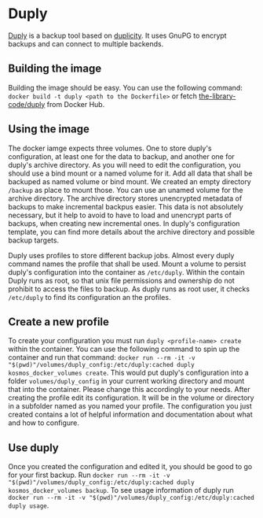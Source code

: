 # Duply

[Duply](https://duply.net/) is a backup tool based on [duplicity](http://duplicity.nongnu.org). It uses GnuPG to encrypt backups and can connect to multiple backends.

## Building the image

Building the image should be easy. You can use the following command: `docker build -t duply <path to the Dockerfile>` or fetch [the-library-code/duply](https://hub.docker.com/r/the-library-code/duply) from Docker Hub.


## Using the image

The docker iamge expects three volumes. One to store duply's configuration, at least one for the data to backup, and another one for duply's archive directory. As you will need to edit the configuration, you should use a bind mount or a named volume for it. Add all data that shall be backuped as named volume or bind mount. We created an empty directory `/backup` as place to mount those. You can use an unamed volume for the archive directory. The archive directory stores unencrypted metadata of backups to make incremental backpus easier. This data is not absolutely necessary, but it help to avoid to have to load and unencrypt parts of backups, when creating new incremental ones. In duply's configuration template, you can find more details about the archive directory and possible backup targets.

Duply uses profiles to store different backup jobs. Almost every duply command names the profile that shall be used. Mount a volume to persist duply's configuration into the container as `/etc/duply`. Within the contain Duply runs as root, so that unix file permissions and ownership do not prohibit to access the files to backup. As duply runs as root user, it checks `/etc/duply` to find its configuration an the profiles.

## Create a new profile

To create your configuration you must run `duply <profile-name> create` within the container. You can use the following command to spin up the container and run that command: `docker run --rm -it -v "$(pwd)"/volumes/duply_config:/etc/duply:cached duply kosmos_docker_volumes create`. This would put duply's configuration into a folder `volumes/duply_config` in your current working directory and mount that into the container. Please change this accordingly to your needs. After creating the profile edit its configuration. It will be in the volume or directory in a subfolder named as you named your profile. The configuration you just created contains a lot of helpful information and documentation about what and how to configure.

## Use duply

Once you created the configuration and edited it, you should be good to go for your first backup. Run `docker run --rm -it -v "$(pwd)"/volumes/duply_config:/etc/duply:cached duply kosmos_docker_volumes backup`. To see usage information of duply run `docker run --rm -it -v "$(pwd)"/volumes/duply_config:/etc/duply:cached duply usage`.
